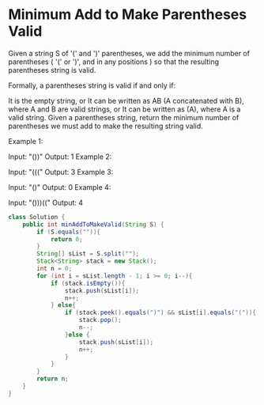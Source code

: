 # Minimum Add to Make Parentheses Valid
Given a string S of '(' and ')' parentheses, we add the minimum number of parentheses ( '(' or ')', and in any positions ) so that the resulting parentheses string is valid.

Formally, a parentheses string is valid if and only if:

It is the empty string, or
It can be written as AB (A concatenated with B), where A and B are valid strings, or
It can be written as (A), where A is a valid string.
Given a parentheses string, return the minimum number of parentheses we must add to make the resulting string valid.

 

Example 1:

Input: "())"
Output: 1
Example 2:

Input: "((("
Output: 3
Example 3:

Input: "()"
Output: 0
Example 4:

Input: "()))(("
Output: 4

```java
class Solution {
    public int minAddToMakeValid(String S) {
        if (S.equals("")){
            return 0;
        }
        String[] sList = S.split("");
        Stack<String> stack = new Stack();
        int n = 0;
        for (int i = sList.length - 1; i >= 0; i--){
            if (stack.isEmpty()){
                stack.push(sList[i]);
                n++;
            } else{
                if (stack.peek().equals(")") && sList[i].equals("(")){
                    stack.pop();
                    n--;
                }else {
                    stack.push(sList[i]);
                    n++;
                }
            }
        }
        return n;
    }
}
```